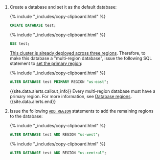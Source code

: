 1. Create a database and set it as the default database:

    {% include "_includes/copy-clipboard.html" %}
    ~~~ sql
    CREATE DATABASE test;
    ~~~

    {% include "_includes/copy-clipboard.html" %}
    ~~~ sql
    USE test;
    ~~~

    [This cluster is already deployed across three regions](#cluster-setup). Therefore, to make this database a "multi-region database", issue the following SQL statement to [set the primary region](alter-database.html#set-the-primary-region):

    {% include "_includes/copy-clipboard.html" %}
    ~~~ sql
    ALTER DATABASE test PRIMARY REGION "us-east";
    ~~~

    {{site.data.alerts.callout_info}}
    Every multi-region database must have a primary region.  For more information, see [Database regions](multiregion-overview.html#database-regions).
    {{site.data.alerts.end}}

1. Issue the following [`ADD REGION`](alter-database.html#add-region) statements to add the remaining regions to the database:

    {% include "_includes/copy-clipboard.html" %}
    ~~~ sql
    ALTER DATABASE test ADD REGION "us-west";
    ~~~

    {% include "_includes/copy-clipboard.html" %}
    ~~~ sql
    ALTER DATABASE test ADD REGION "us-central";
    ~~~
